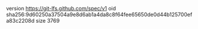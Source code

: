version https://git-lfs.github.com/spec/v1
oid sha256:9d60250a37504a9e8d6ab1a4da8c8f64fee65650de0d44b125700efa83c2208d
size 3769
